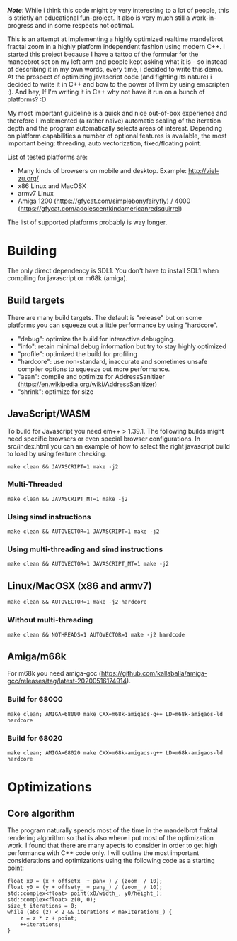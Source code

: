 ***Note***: While i think this code might by very interesting to a lot of people, this is strictly an educational fun-project. It also is very much still a work-in-progress and in some respects not optimal.

This is an attempt at implementing a highly optimized realtime mandelbrot fractal zoom in a highly platform independent fashion using modern C++. I started this project because I have a tattoo of the formular for the mandebrot set on my left arm and people kept asking what it is - so instead of describing it in my own words, every time, i decided to write this demo. At the prospect of optimizing javascript code (and fighting its nature) i decided to write it in C++ and bow to the power of llvm by using emscripten :). And hey, If I'm writing it in C++ why not have it run on a bunch of platforms? :D

My most important guideline is a quick and nice out-of-box experience and therefore I implemented (a rather naive) automatic scaling of the iteration depth and the program automatically selects areas of interest. Depending on platform capabilities a number of optional features is available, the most important being: threading, auto vectorization, fixed/floating point.

List of tested platforms are:
- Many kinds of browsers on mobile and desktop. Example: http://viel-zu.org/
- x86 Linux and MacOSX
- armv7 Linux
- Amiga 1200 (https://gfycat.com/simplebonyfairyfly) / 4000 (https://gfycat.com/adolescentkindamericanredsquirrel)

The list of supported platforms probably is way longer.

# Building

The only direct dependency is SDL1. You don't have to install SDL1 when compiling for javascript or m68k (amiga).

## Build targets

There are many build targets. The default is "release" but on some platforms you can squeeze out a little performance by using "hardcore".

* "debug": optimize the build for interactive debugging.
* "info": retain minimal debug information but try to stay highly optimized
* "profile": optimized the build for profiling
* "hardcore": use non-standard, inaccurate and sometimes unsafe compiler options to squeeze out more performance.
* "asan": compile and optimize for AddressSanitizer (https://en.wikipedia.org/wiki/AddressSanitizer)
* "shrink": optimize for size

## JavaScript/WASM
To build for Javascript you need em++ > 1.39.1. The following builds might need specific browsers or even special browser configurations. In src/index.html you can an example of how to select the right javascript build to load by using feature checking.
```
make clean && JAVASCRIPT=1 make -j2
```
### Multi-Threaded 
```
make clean && JAVASCRIPT_MT=1 make -j2
```
### Using simd instructions
```
make clean && AUTOVECTOR=1 JAVASCRIPT=1 make -j2
```
### Using multi-threading and simd instructions
```
make clean && AUTOVECTOR=1 JAVASCRIPT_MT=1 make -j2
```
## Linux/MacOSX (x86 and armv7)
```
make clean && AUTOVECTOR=1 make -j2 hardcore
```
### Without multi-threading
```
make clean && NOTHREADS=1 AUTOVECTOR=1 make -j2 hardcode
```
## Amiga/m68k

For m68k you need amiga-gcc (https://github.com/kallaballa/amiga-gcc/releases/tag/latest-20200516174914).

### Build for 68000
```
make clean; AMIGA=68000 make CXX=m68k-amigaos-g++ LD=m68k-amigaos-ld hardcore
```

### Build for 68020
```
make clean; AMIGA=68020 make CXX=m68k-amigaos-g++ LD=m68k-amigaos-ld hardcore
```
# Optimizations

## Core algorithm

The program naturally spends most of the time in the mandelbrot fraktal rendering algorithm so that is also where i put most of the optimization work.
I found that there are many apects to consider in order to get high performance with C++ code only. I will outline the most important considerations and optimizations using the following code as a starting point:

```
float x0 = (x + offsetx_ + panx_) / (zoom_ / 10);
float y0 = (y + offsety_ + pany_) / (zoom_ / 10);
std::complex<float> point(x0/width_, y0/height_);
std::complex<float> z(0, 0);
size_t iterations = 0;
while (abs (z) < 2 && iterations < maxIterations_) {
    z = z * z + point;
    ++iterations;
}
```

